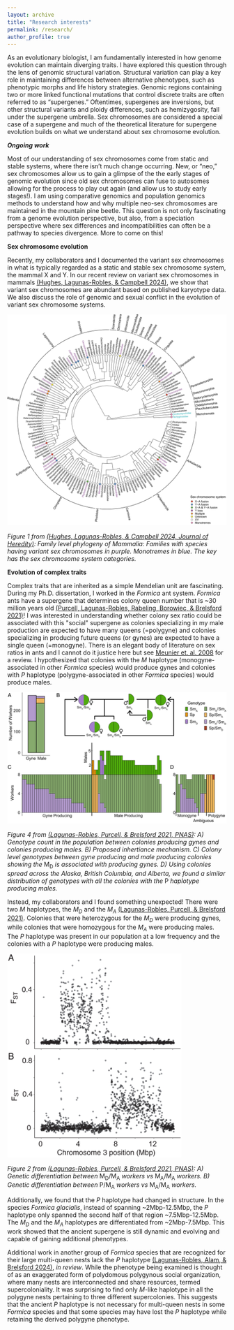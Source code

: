 ```yaml
---
layout: archive
title: "Research interests"
permalink: /research/
author_profile: true
---
```

As an evolutionary biologist, I am fundamentally interested in how genome evolution can maintain diverging traits. I have explored this question through the lens of genomic structural variation. Structural variation can play a key role in maintaining differences between alternative phenotypes, such as phenotypic morphs and life history strategies. Genomic regions containing two or more linked functional mutations that control discrete traits are often referred to as “supergenes.” Oftentimes, supergenes are inversions, but other structural variants and ploidy differences, such as hemizygosity, fall under the supergene umbrella. Sex chromosomes are considered a special case of a supergene and much of the theoretical literature for supergene evolution builds on what we understand about sex chromosome evolution.

**_Ongoing work_**

Most of our understanding of sex chromosomes come from static and stable systems, where there isn’t much change occurring. New, or “neo,” sex chromosomes allow us to gain a glimpse of the the early stages of genomic evolution since old sex chromosomes can fuse to autosomes allowing for the process to play out again (and allow us to study early stages!). I am using comparative genomics and population genomics methods to understand how and why multiple neo-sex chromosomes are maintained in the mountain pine beetle. This question is not only fascinating from a genome evolution perspective, but also, from a speciation perspective where sex differences and incompatibilities can often be a pathway to species divergence. More to come on this!

**Sex chromosome evolution**

Recently, my collaborators and I documented the variant sex chromosomes in what is typically regarded as a static and stable sex chromosome system, the mammal X and Y. In our recent review on variant sex chromosomes in mammals <a href="https://doi.org/10.1093/jhered/esae031" target="_blank" rel="noopener noreferrer">(Hughes, Lagunas-Robles, & Campbell 2024)</a>, we show that variant sex chromosomes are abundant based on published karyotype data. We also discuss the role of genomic and sexual conflict in the evolution of variant sex chromosome systems.

<img src="../images/Fig1_JHeredity_Hughes2024.jpeg" alt="drawing" width="750"/>

_Figure 1 from <a href="https://doi.org/10.1093/jhered/esae031" target="_blank" rel="noopener noreferrer">(Hughes, Lagunas-Robles, & Campbell 2024, Journal of Heredity)</a>: Family level phylogeny of Mammalia: Families with species having variant sex chromosomes in purple. Monotremes in blue. The key has the sex chromosome system categories._


**Evolution of complex traits**

Complex traits that are inherited as a simple Mendelian unit are fascinating. During my Ph.D. dissertation, I worked in the _Formica_ ant system. _Formica_ ants have a supergene that determines colony queen number that is ~30 million years old <a href="https://onlinelibrary.wiley.com/doi/abs/10.1111/mec.16196" target="_blank" rel="noopener noreferrer">(Purcell, Lagunas-Robles, Rabeling, Borowiec, & Brelsford 2021)</a>! I was interested in understanding whether colony sex ratio could be associated with this "social" supergene as colonies specializing in my male production are expected to have many queens (=polygyne) and colonies specializing in producing future queens (or gynes) are expected to have a single queen (=monogyne). There is an elegant body of literature on sex ratios in ants and I cannot do it justice here but see <a href="https://academic.oup.com/beheco/article-abstract/19/2/382/213557" target="_blank" rel="noopener noreferrer">Meunier et. al. 2008</a> for a review. I hypothesized that colonies with the _M_ haplotype (monogyne-associated in other _Formica_ species) would produce gynes and colonies with _P_ haplotype (polygyne-associated in other _Formica_ species) would produce males. 

<img src="../images/Fig4_PNAS_GLR2021.jpg" alt="drawing" width="750"/>

_Figure 4 from <a href="https://www.pnas.org/doi/epub/10.1073/pnas.2101427118" target="_blank" rel="noopener noreferrer">(Lagunas-Robles, Purcell, & Brelsford 2021, PNAS)</a>: A) Genotype count in the population between colonies producing gynes and colonies producing males. B) Proposed inhertiance mechanism. C) Colony level genotypes between gyne producing and male producing colonies showing the_ M<sub>D</sub> _is associated with producing gynes. D) Using colonies spread across the Alaska, British Columbia, and Alberta, we found a similar distribution of genotypes with all the colonies with the_ P _haplotype producing males._


Instead, my collaborators and I found something unexpected! There were two _M_ haplotypes, the _M<sub>D</sub>_ and the _M<sub>A</sub>_ <a href="https://www.pnas.org/doi/epub/10.1073/pnas.2101427118" target="_blank" rel="noopener noreferrer">(Lagunas-Robles, Purcell, & Brelsford 2021)</a>. Colonies that were heterozygous for the _M<sub>D</sub>_ were producing gynes, while colonies that were homozygous for the _M<sub>A</sub>_ were producing males. The _P_ haplotype was present in our population at a low frequency and the colonies with a _P_ haplotype were producing males.


<img src="../images/Fig2_PNAS_GLR2021.jpg" alt="drawing" width="400"/>

_Figure 2 from <a href="https://www.pnas.org/doi/epub/10.1073/pnas.2101427118" target="_blank" rel="noopener noreferrer">(Lagunas-Robles, Purcell, & Brelsford 2021, PNAS)</a>: A) Genetic differentiation between_ M<sub>D</sub>/M<sub>A</sub> _workers vs_ M<sub>A</sub>/M<sub>A</sub> _workers. B) Genetic differentiation between_ P/M<sub>A</sub> _workers vs_ M<sub>A</sub>/M<sub>A</sub> _workers._

Additionally, we found that the _P_ haplotype had changed in structure. In the species _Formica glacialis_, instead of spanning ~2Mbp-12.5Mbp, the _P_ haplotype only spanned the second half of that region ~7.5Mbp-12.5Mbp. The _M<sub>D</sub>_ and the _M<sub>A</sub>_ haplotypes are differentiated from ~2Mbp-7.5Mbp. This work showed that the ancient supergene is still dynamic and evolving and capable of gaining additional phenotypes.

Additional work in another group of  _Formica_ species that are recognized for their large multi-queen nests lack the _P_ haplotype <a href="https://www.biorxiv.org/content/10.1101/2024.09.15.613148v1.abstract" target="_blank" rel="noopener noreferrer">(Lagunas-Robles, Alam, & Brelsford 2024)</a>, _in review_. While the phenotype being examined is thought of as an exaggerated form of polydomous polygynous social organization, where many nests are interconnected and share resources, termed supercoloniality. It was surprising to find only _M_-like haplotype in all the polygyne nests pertaining to three different supercolonies. This suggests that the ancient _P_ haplotype is not necessary for multi-queen nests in some _Formica_ species and that some species may have lost the _P_ haplotype while retaining the derived polygyne phenotype.
